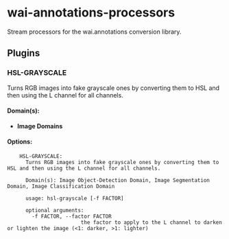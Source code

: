 # wai-annotations-processors
Stream processors for the wai.annotations conversion library.

## Plugins
### HSL-GRAYSCALE
Turns RGB images into fake grayscale ones by converting them to HSL and then using the L channel for all channels.

#### Domain(s):
- **Image Domains**

#### Options:

```
    HSL-GRAYSCALE:
      Turns RGB images into fake grayscale ones by converting them to HSL and then using the L channel for all channels.

      Domain(s): Image Object-Detection Domain, Image Segmentation Domain, Image Classification Domain

      usage: hsl-grayscale [-f FACTOR]

      optional arguments:
        -f FACTOR, --factor FACTOR
                        the factor to apply to the L channel to darken or lighten the image (<1: darker, >1: lighter)
```
